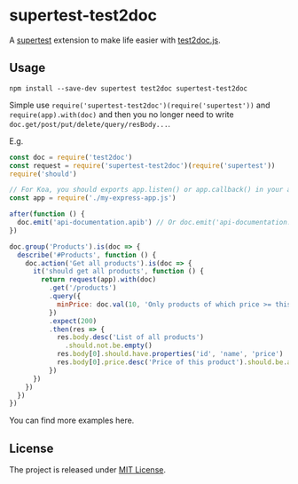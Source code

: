 # supertest-test2doc

A [supertest](https://github.com/visionmedia/supertest) extension to make life easier with [test2doc.js](https://github.com/stackia/test2doc.js).

## Usage

```
npm install --save-dev supertest test2doc supertest-test2doc
```

Simple use `require('supertest-test2doc')(require('supertest'))` and `require(app).with(doc)` and then you no longer need to write `doc.get/post/put/delete/query/resBody...`.

E.g.

```javascript
const doc = require('test2doc')
const request = require('supertest-test2doc')(require('supertest'))
require('should')

// For Koa, you should exports app.listen() or app.callback() in your app entry
const app = require('./my-express-app.js')

after(function () {
  doc.emit('api-documentation.apib') // Or doc.emit('api-documentation.yaml', 'swagger') if you like Swagger
})

doc.group('Products').is(doc => {
  describe('#Products', function () {
    doc.action('Get all products').is(doc => {
      it('should get all products', function () {
        return request(app).with(doc)
          .get('/products')
          .query({
            minPrice: doc.val(10, 'Only products of which price >= this value should be returned').required()
          })
          .expect(200)
          .then(res => {
            res.body.desc('List of all products')
              .should.not.be.empty()
            res.body[0].should.have.properties('id', 'name', 'price')
            res.body[0].price.desc('Price of this product').should.be.a.Number()
          })
      })
    })
  })
})
```

You can find more examples here.

## License

The project is released under [MIT License](https://github.com/stackia/test2doc.js/blob/master/LICENSE).
